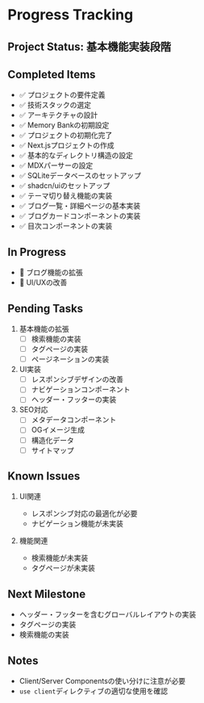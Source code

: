 # Progress Tracking

## Project Status: 基本機能実装段階

## Completed Items
- ✅ プロジェクトの要件定義
- ✅ 技術スタックの選定
- ✅ アーキテクチャの設計
- ✅ Memory Bankの初期設定
- ✅ プロジェクトの初期化完了
- ✅ Next.jsプロジェクトの作成
- ✅ 基本的なディレクトリ構造の設定
- ✅ MDXパーサーの設定
- ✅ SQLiteデータベースのセットアップ
- ✅ shadcn/uiのセットアップ
- ✅ テーマ切り替え機能の実装
- ✅ ブログ一覧・詳細ページの基本実装
- ✅ ブログカードコンポーネントの実装
- ✅ 目次コンポーネントの実装

## In Progress
- 🚧 ブログ機能の拡張
- 🚧 UI/UXの改善

## Pending Tasks
1. 基本機能の拡張
   - [ ] 検索機能の実装
   - [ ] タグページの実装
   - [ ] ページネーションの実装

2. UI実装
   - [ ] レスポンシブデザインの改善
   - [ ] ナビゲーションコンポーネント
   - [ ] ヘッダー・フッターの実装

3. SEO対応
   - [ ] メタデータコンポーネント
   - [ ] OGイメージ生成
   - [ ] 構造化データ
   - [ ] サイトマップ

## Known Issues
1. UI関連
   - レスポンシブ対応の最適化が必要
   - ナビゲーション機能が未実装

2. 機能関連
   - 検索機能が未実装
   - タグページが未実装

## Next Milestone
- ヘッダー・フッターを含むグローバルレイアウトの実装
- タグページの実装
- 検索機能の実装

## Notes
- Client/Server Componentsの使い分けに注意が必要
- `use client`ディレクティブの適切な使用を確認